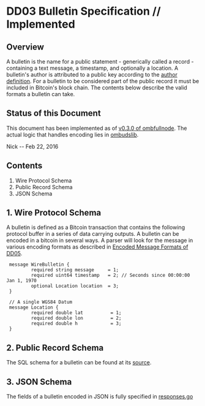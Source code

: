 <!-- title: Bulletins Def -->

DD03 Bulletin Specification // Implemented
===========================

Overview
--------

A bulletin is the name for a public statement - generically called a record - containing a text message, a timestamp, and optionally a location.
A bulletin's author is attributed to a public key according to the [author definition](/spec/author).
For a bulletin to be considered part of the public record it must be included in Bitcoin's block chain.
The contents below describe the valid formats a bulletin can take.

Status of this Document
-----------------------

This document has been implemented as of [v0.3.0 of ombfullnode](https://github.com/soapboxsys/ombfullnode/releases/tag/BETA_0_3_0). 
The actual logic that handles encoding lies in [ombudslib](https://github.com/soapboxsys/ombudslib).

Nick -- Feb 22, 2016


Contents
--------
1. Wire Protocol Schema
2. Public Record Schema
3. JSON Schema

## 1. Wire Protocol Schema

A bulletin is defined as a Bitcoin transaction that contains the following protocol buffer in a series of data carrying outputs.
A bulletin can be encoded in a bitcoin in several ways. 
A parser will look for the message in various encoding formats as described in [Encoded Message Formats of DD05](/spec/encode-formats).

     message WireBulletin {
             required string message     = 1;
             required uint64 timestamp   = 2; // Seconds since 00:00:00 Jan 1, 1970
             optional Location location  = 3;
     }

     // A single WGS84 Datum
     message Location {
             required double lat          = 1;
             required double lon          = 2;
             required double h            = 3;
     }


## 2. Public Record Schema

The SQL schema for a bulletin can be found at its [source](https://github.com/soapboxsys/ombudslib/blob/master/protocol/schema.sql).

## 3. JSON Schema

The fields of a bulletin encoded in JSON is fully specified in [responses.go](https://github.com/soapboxsys/ombudslib/blob/master/ombjson/responses.go)
